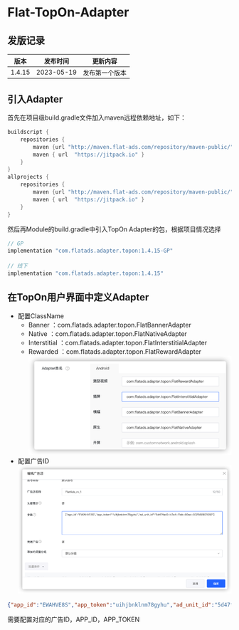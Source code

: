 # Flat-TopOn-Adapter

## 发版记录

| 版本     | 发布时间       | 更新内容    |
|--------|------------|---------|
| 1.4.15 | 2023-05-19 | 发布第一个版本 |

## 引入Adapter

首先在项目级build.gradle文件加入maven远程依赖地址，如下：
```groovy
buildscript {
    repositories {
        maven {url "http://maven.flat-ads.com/repository/maven-public/"}
        maven { url  "https://jitpack.io" }
    }
}
allprojects {
    repositories {
        maven {url "http://maven.flat-ads.com/repository/maven-public/"}
        maven { url  "https://jitpack.io" }
    }
}
```
然后再Module的build.gradle中引入TopOn Adapter的包，根据项目情况选择
```groovy
// GP
implementation "com.flatads.adapter.topon:1.4.15-GP"

// 线下
implementation "com.flatads.adapter.topon:1.4.15"
```
## 在TopOn用户界面中定义Adapter
* 配置ClassName
  * Banner ：com.flatads.adapter.topon.FlatBannerAdapter
  * Native ：com.flatads.adapter.topon.FlatNativeAdapter
  * Interstitial ：com.flatads.adapter.topon.FlatInterstitialAdapter
  * Rewarded ：com.flatads.adapter.topon.FlatRewardAdapter
![img.png](img.png)
* 配置广告ID
![img_1.png](img_1.png)
```json
{"app_id":"EWAHVE8S","app_token":"uihjbnklnm78gyhu","ad_unit_id":"5d47fad0-b7a4-11eb-80ed-032568831082"}
```
需要配置对应的广告ID，APP_ID，APP_TOKEN